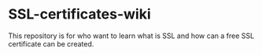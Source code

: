 # SSL-certificates-wiki
This repository is for who want to learn what is SSL and how can a free SSL certificate can be created.

